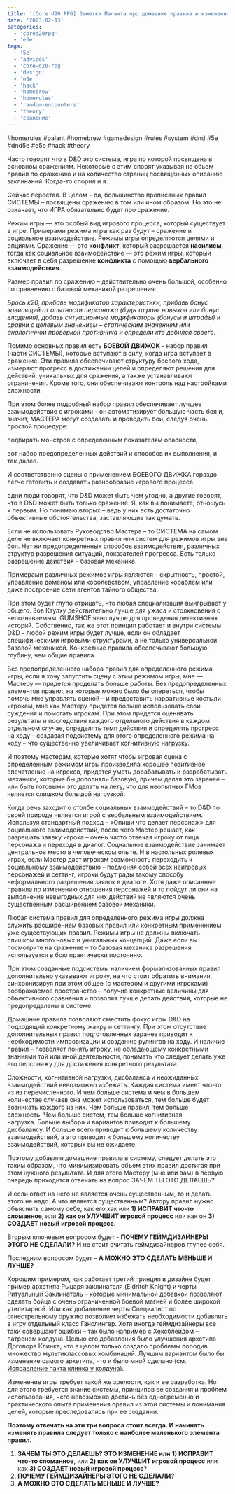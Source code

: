 ```yaml
---
title: '[Core d20 RPG] Заметки Паланта про домашние правила и изменение системы D&D, часть 1'
date: '2023-02-13'
categories:
  - 'cored20rpg'
  - 'e5e'
tags:
  - '5e'
  - 'advices'
  - 'core-d20-rpg'
  - 'design'
  - 'e5e'
  - 'hack'
  - 'homebrew'
  - 'homerules'
  - 'random-encounters'
  - 'theory'
  - 'сражение'
---
```


#homerules #palant #homebrew #gamedesign #rules #system #dnd #5e #dnd5e #e5e #hack #theory

Часто говорят что в D&D это система, игра по которой посвящена в основном сражениям. Некоторые с этим спорят указывая на обьем правил по сражению и на количество страниц посвященных описанию заклинаний. Когда-то спорил и я.

Сейчас перестал. В целом – да, большинство прописаных правил СИСТЕМЫ – посвящены сражению в том или ином образом. Но это не означает, что ИГРА обязательно будет про сражение.

Режим игры — это особый вид игрового процесса, который существует в игре. Примерами режима игры как раз будут – сражение и социальное взаимодействие. Режимы игры определяются целями и опциями. Сражение — это **конфликт**, который разрешается **насилием**, тогда как социальное взаимодействие — это режим игры, который включает в себя разрешение **конфликта** с помощью **вербального взаимодействия.**

Размер правил по сражению – действительно очень большой, особенно по сравнению с базовой механикой разрешения:

_Брось к20, прибавь модификатор характеристики, прибавь бонус зависящий от опытности персонажа (будь то ранг навыков или бонус владения), добавь ситуационные модификаторы (бонусы и штрафы) и сравни с целевым значением – статическим значением или аналогичной проверкой противника и определи кто добился своего._

Помимо основных правил есть **БОЕВОЙ ДВИЖОК** - набор правил (части СИСТЕМЫ), которые вступают в силу, когда игра вступает в сражение. Эти правила обеспечивают структуру боевого хода, измеряют прогресс в достижении целей и определяют решения для действий, уникальных для сражения, а также устанавливают ограничения. Кроме того, они обеспечивают контроль над настройками сложности.

При этом более подробный набор правил обеспечивает лучшее взаимодействие с игроками - он автоматизирует большую часть боя и, значит, МАСТЕРА могут создавать и проводить бои, следуя очень простой процедуре:

подбирать монстров с определенным показателям опасности,

вот набор предопределенных действий и способов их выполнения, и так далее.

И соответственно сцены с применением БОЕВОГО ДВИЖКА гораздо легче готовить и создавать разнообразие игрового процесса.

одни люди говорят, что D&D может быть чем угодно, а другие говорят, что в D&D может быть только сражение. Я, как вы понимаете, отношусь к первым. Но понимаю вторых – ведь у них есть достаточно объективные обстоятельства, заставляющие так думать.

Если не использовать Руководство Мастера – то СИСТЕМА на самом деле не включает конкретных правил или систем для режимов игры вне боя. Нет ни предопределенных способов взаимодействия, различных структур разрешения ситуаций, показателей прогресса. Есть только разрешение действия – базовая механика.

Примерами различных режимов игры являются – скрытность, простой, управление доменом или королевством, управление кораблем или даже построение сети агентов тайного общества.

При этом будет глупо отрицать, что любая специализация выигрывает у общего. Зов Ктулху действительно лучше для ужаса и столкновения с непознаваемым. GUMSHOE явно лучше для проведения детективных историй. Собственно, так же этот принцип работает и внутри системы D&D - любой режим игры будет лучше, если он обладает специфическими игровыми структурами, а не только универсальной базовой механикой. Конкретные правила обеспечивают большую глубину, чем общие правила.

Без предопределенного набора правил для определенного режима игры, если я хочу запустить сцену с этим режимом игры, мне — Мастеру — придется проделать больше работы. Без предопределенных элементов правил, на которые можно было бы опереться, чтобы помочь мне управлять сценой – и предоставить нарративные костыли игрокам, мне как Мастеру придется больше использовать свои суждения и помогать игрокам. При этом придется оценивать результаты и последствия каждого отдельного действия в каждом отдельном случае, определять темп действия и определять прогресс на ходу – создавая подсистему для этого определенного режима на ходу – что существенно увеличивает когнитивную нагрузку.

И поэтому мастерам, которые хотят чтобы игровая сцена с определенным режимом игры производила хорошее позитивное впечатление на игроков, придется уметь дорабатывать и разрабатывать механики, которые бы дополняли базовую, причем делая это заранее – или быть готовыми это делать на лету, что для неопытных ГМов является слишком большой нагрузкой.

Когда речь заходит о столбе социальных взаимодействий – то D&D по своей природе является игрой с вербальным взаимодействием. Используя стандартный подход – «Опиши что делает персонаж» для социального взаимодействий, после чего Мастер решает, как разрешать заявку игрока – очень часто отвечая игроку от лица персонажа и переходя в диалог. Социальное взаимодействие занимает центральное место в человеческом опыте. И в настольных ролевых играх, если Мастер даст игрокам возможность переходить к социальному взаимодействию – подменяя собой всех неигровых персонажей и сеттинг, игроки будут рады такому способу неформального разрешения заявок в диалоге. Хотя даже описанные правила по изменению отношения персонажей и то пойдут ли они на выполнение невыгодных для них действий не являются очень существенным расширением базовой механики.

Любая система правил для определенного режима игры должна служить расширением базовых правил или конкретным применением уже существующих правил. Режимы игры не должны включать слишком много новых и уникальных концепций. Даже если вы посмотрите на сражение – то базовая механика разрешения используется в бою практически постоянно.

При этом созданные подсистемы наличием формализованных правил дополнительно указывают игроку, на что стоит обратить внимания, синхронизируя при этом общее (с мастером и другими игроками) воображаемое пространство – получив конкретные величины для объективного сравнения и позволяя лучше делать действия, которые не предопределены в системе.

Домашние правила позволяют сместить фокус игры D&D на подходящий конкретному жанру и сеттингу. При этом отсутствие дополнительных правил подготовленных заранее приводит к необходимости импровизации и созданию рулингов на ходу. И наличие правил – позволяет понять игроку, не обладающему конкретными знаниями той или иной деятельности, понимать что следует делать уже его персонажу для достижения конкретного результата.

Сложности, когнитивной нагрузки, дисбаланса и неожиданных взаимодействий невозможно избежать. Каждая система имеет что-то из из перечисленного. И чем больше система и чем в большем количестве случаев она может использоваться, тем больше будет возникать каждого из них. Чем больше правил, тем больше сложность. Чем больше систем, тем больше когнитивная нагрузка. Больше выбора и вариантов приводит к большему дисбалансу. И больше всего приводит к большему количеству взаимодействий, а это приводит к большему количеству взаимодействий, которых вы не ожидаете.

Поэтому добавляя домашние правила в систему, следует делать это таким образом, что минимизировать объем этих правил достигая при этом нужного результата. И для этого Мастеру (мне или вам) в первую очередь приходится отвечать на вопрос ЗАЧЕМ ТЫ ЭТО ДЕЛАЕШЬ?

И если ответ на него не является очень существенным, то и делать этого не надо. А что является существенным? Автору правил нужно объяснить самому себе, как его хак или **1) ИСПРАВИТ что-то сломанное**, или **2) как он УЛУЧШИТ игровой процесс** или как он **3) СОЗДАЕТ новый игровой процесс**.

Вторым ключевым вопросом будет - **ПОЧЕМУ ГЕЙМДИЗАЙНЕРЫ ЭТОГО НЕ СДЕЛАЛИ?** И не стоит считать геймдизайнеров глупее себя.

Последним вопросом будет – **А МОЖНО ЭТО СДЕЛАТЬ МЕНЬШЕ И ЛУЧШЕ?**

Хорошим примером, как работает третий принцип в дизайне будет пример архетипа Рыцаря заклинателя (Eldritch Knight) и черты Ритуальный Заклинатель – которые минимальной добавкой позволяют сделать бойца с очень ограниченной боевой магией и более широкой утилитарной. Или как добавление черты Специалист по огнестрельному оружию позволяет избежать необходимости добавлять в игру отдельный класс Ганслингер. Хотя иногда геймдизайнеры все таки совершают ошибки – так было например с Хексблейдом – патроном колдуна. Целью его добавления было улучшения архетипа Договора Клинка, что в целом только создало проблемы породив множество мультиклассовых комбинаций. Лучшим вариантом было бы изменение самого архетипа, что и было мной сделано (см. [Исправление пакта клинка у колдуна](https://cyborgsandmages.com/2022/02/fix-warlock-pact-of-blade-without-hexblade/)).

Изменение игры требует такой же зрелости, как и ее разработка. Но для этого требуется знание системы, принципов ее создания и проблем использования, чего невозможно достичь без одновременно и практического опыта применения правил из этой системы и понимания целей, которые преследовались при ее создании.

**Поэтому отвечать на эти три вопроса стоит всегда. И начинать изменять правила следует только с наиболее маленького элемента правил.**

1. **ЗАЧЕМ ТЫ ЭТО ДЕЛАЕШЬ? ЭТО ИЗМЕНЕНИЕ или** **1) ИСПРАВИТ что-то сломанное**, или **2) как он УЛУЧШИТ игровой процесс** или как **3) СОЗДАЕТ новый игровой процесс**?
2. **ПОЧЕМУ ГЕЙМДИЗАЙНЕРЫ ЭТОГО НЕ СДЕЛАЛИ?**
3. **А МОЖНО ЭТО СДЕЛАТЬ МЕНЬШЕ И ЛУЧШЕ?**

